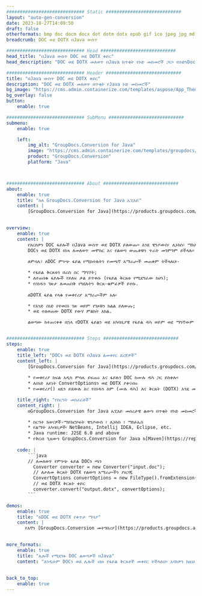 ```yaml
---
############################# Static ############################
layout: "auto-gen-conversion"
date: 2023-10-27T14:09:50
draft: false
otherformats: bmp doc docm docx dot dotm dotx epub gif ico jpeg jpg md odt ott pdf png psd rtf tex tif tiff txt xps
breadcrumb: DOC ወደ DOTX በJava ውስጥ

############################# Head ############################
head_title: "በJava ውስጥ DOC ወደ DOTX ቀይር"
head_description: "DOC ወደ DOTX መለወጥ በJava ከጥቂት የኮድ መስመሮች ጋር። የቡድንDocs ሰነድ ቅየራ ኤፒአይን ለJava በመጠቀም ከ160 በላይ የፋይል ቅርጸቶችን ቀይር"

############################# Header ############################
title: "በJava ውስጥ DOC ወደ DOTX ቀይር"
description: "DOC ወደ DOTX መለወጥ በጥቂት የJava ኮድ መስመሮች"
bg_image: "https://cms.admin.containerize.com/templates/aspose/App_Themes/V3/images/bg/header1.png"
bg_overlay: false
button:
    enable: true

############################# SubMenu ############################
submenu:
    enable: true

    left:
        img_alt: "GroupDocs.Conversion for Java"
        image: "https://cms.admin.containerize.com/templates/groupdocs/images/product-logos/90x90-noborder/groupdocs-conversion-java.png"
        product: "GroupDocs.Conversion"
        platform: "Java"



############################# About ############################
about:
    enable: true
    title: "ስለ GroupDocs.Conversion for Java ኤፒአይ"
    content: |
        [GroupDocs.Conversion for Java](https://products.groupdocs.com/conversion/java/) እንደ Microsoft Office፣ OpenDocument፣ PDF፣ HTML፣ ኢሜይል፣ CAD ባሉ ታዋቂ የምስል እና የሰነድ ቅርጸቶች መካከል ለመለወጥ የላቀ የፋይል ቅርጸት ልወጣ ኤፒአይ ነው። እና ብዙ ተጨማሪ በጥቂት የኮድ መስመሮች ብቻ። ቤተኛ ኤፒአይ የዋናውን ሰነዶች ቅርጸቶች በራስ ሰር ያገኛል እና የተቀየሩትን ሰነዶች ለማበጀት ብዙ አማራጮችን ይሰጣል። መረጃን ከሰነድ የማውጣት ተግባር ጋር ፣የልወጣ ውጤቶቹን በነባሪነት ወደ አካባቢያዊ ዲስክ መሸጎጥ ይደግፋል። ነገር ግን፣ ማንኛውም አይነት የመሸጎጫ ማከማቻ ተገቢውን በይነገጾች - Amazon S3፣ Dropbox፣ Google Drive፣ Windows Azure፣ Reddis ወይም ሌሎችን በመተግበር ሊደገፍ ይችላል።
    

overview:
    enable: true
    content: |
        የእርስዎን DOC ፋይሎች በJava ውስጥ ወደ DOTX ይለውጡ። እንደ ዊንዶውስ፣ ሊኑክስ፣ ማክኦኤስ ባሉ በማንኛውም መድረክ ላይ የJava ኮድ ሁለት መስመሮችን ብቻ ነው የሚወስደው።
        DOCን ወደ DOTX በነጻ ለመለወጥ መሞከር እና የልወጣ ውጤቶቹን ጥራት መገምገም ይችላሉ። ከቀላል የፋይል ልወጣ ስክሪፕቶች ጋር፣ የDOC ምንጭ ፋይልን ለመጫን እና የDOTX ውፅዓትን ለማከማቸት የበለጠ የተራቀቁ አማራጮችን መሞከር ይችላሉ። 
        
        ለምሳሌ፣ ለDOC ምንጭ ፋይል የሚከተሉትን የመጫኛ አማራጮች መጠቀም ትችላለህ፡-

        * የፋይል ቅርጸቱን በራስ ሰር ማግኘት;
        * ለተጠበቁ ፋይሎች የይለፍ ቃል ይጥቀሱ (የፋይል ቅርጸቱ የሚደግፈው ከሆነ);
        * የሰነዱን ገጽታ ለመጠበቅ የጎደሉትን ቅርጸ-ቁምፊዎች ይተኩ.
        
        ለDOTX ፋይል የላቁ የመቀየሪያ አማራጮችም አሉ፡

        * የአንድ ሰነድ የተወሰነ ገጽ ወይም የገጾቹን ክልል ይለውጡ;
        * ወደ ተለወጠው DOTX የውሃ ምልክት አክል.

        ልወጣው ከተጠናቀቀ በኋላ የDOTX ፋይልን ወደ አካባቢያዊ የፋይል ዱካ ወይም ወደ ማንኛውም የሶስተኛ ወገን ማከማቻ እንደ ኤፍቲፒ፣ Amazon S3፣ Google Drive፣ Dropbox ወዘተ ማስቀመጥ ትችላለህ። እባክዎን ያስተውሉ - ለመቀየር DOC ወደ DOTX፣ እንደ MS Office፣ Open Office፣ Adobe Acrobat Reader ወዘተ ያሉ ተጨማሪ ሶፍትዌሮችን መጫን አያስፈልግዎትም።


############################# Steps ############################
steps:
    enable: true
    title_left: "DOCን ወደ DOTX በJava ለመቀየር ደረጃዎች"
    content_left: |
        [GroupDocs.Conversion for Java](https://products.groupdocs.com/conversion/java/) ገንቢዎች በቀላሉ DOC ፋይልን ወደ DOTX በጥቂት የኮድ መስመሮች እንዲቀይሩ ያስችላቸዋል።
        
        * የመቀየሪያ ክፍል አዲስ ምሳሌ ይፍጠሩ እና ፋይሉን DOC ከሙሉ ዱካ ጋር ይስቀሉ።
        * ለሰነድ አይነት ConvertOptionsን ወደ DOTX ያቀናብሩ
        * የመቀየሪያ() ዘዴን ይደውሉ እና የሰነዱን ስም (ሙሉ ዱካ) እና ቅርጸት (DOTX) እንደ መለኪያ ያስተላልፉ

    title_right: "የስርዓት መስፈርቶች"
    content_right: |
        በGroupDocs.Conversion for Java ኤፒአይ መሰረታዊ ልወጣ በጥቂት የኮድ መስመሮች ሊከናወን ይችላል። የእኛ ኤፒአይዎች በሁሉም ዋና መድረኮች እና ኦፕሬቲንግ ሲስተሞች ላይ ይደገፋሉ። ከዚህ በታች ያለውን ኮድ ከመፈፀምዎ በፊት የሚከተሉት ቅድመ ሁኔታዎች በስርዓትዎ ላይ መጫኑን ያረጋግጡ።

        * ስርዓተ ክወናዎች-ማይክሮሶፍት ዊንዶውስ ፣ ሊኑክስ ፣ ማክኦኤስ
        * የልማት አካባቢዎች፡ NetBeans, Intellij IDEA, Eclipse, etc.
        * Java runtime: J2SE 6.0 and above
        * የቅርብ ጊዜውን GroupDocs.Conversion for Java ከ[Maven](https://repository.groupdocs.com/webapp/#/artifacts/browse/tree/General/repo/com/groupdocs/groupdocs-conversion) ያግኙ
         
    code: |
        ```java    
        // ለመለወጥ የምንጭ ፋይል DOCን ጫን
          Converter converter = new Converter("input.doc");
          // ለታለመ ቅርጸት DOTX የልወጣ አማራጮችን ያዘጋጁ
          ConvertOptions convertOptions = new FileType().fromExtension("dotx").getConvertOptions();
          // ወደ DOTX ቅርጸት ቀይር
          converter.convert("output.dotx", convertOptions);
        ```

demos:
    enable: true
    title: "ከDOC ወደ DOTX የቀጥታ ማሳያ"
    content: |
       የእኛን [GroupDocs.Conversion መተግበሪያ](https://products.groupdocs.app/conversion/family) ድረ-ገጽ ይጎብኙ እና DOC ወደ DOTX ለመቀየር ይሞክሩ። ነፃ ማሳያው የሚከተሉት ጥቅሞች አሉት
          

more_formats:
    enable: true
    title: "ሌሎች የሚደገፉ DOC ልወጣዎች በJava"
    content: "እንዲሁም DOCን ወደ ሌሎች ብዙ የፋይል ቅርጸቶች መቀየር ትችላለህ። እባክዎን ከዚህ በታች ያለውን ዝርዝር ይመልከቱ።"
       
       
back_to_top:
    enable: true
---
```

